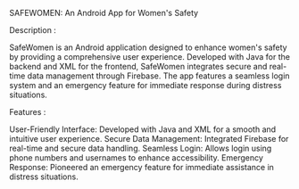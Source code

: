 SAFEWOMEN: An Android App for Women's Safety

Description :

SafeWomen is an Android application designed to enhance women's safety by providing a comprehensive user experience. Developed with Java for the backend and XML for the frontend, SafeWomen integrates secure and real-time data management through Firebase. The app features a seamless login system and an emergency feature for immediate response during distress situations.

Features :

User-Friendly Interface: Developed with Java and XML for a smooth and intuitive user experience.
Secure Data Management: Integrated Firebase for real-time and secure data handling.
Seamless Login: Allows login using phone numbers and usernames to enhance accessibility.
Emergency Response: Pioneered an emergency feature for immediate assistance in distress situations.
